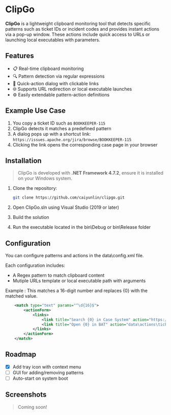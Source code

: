 # ClipGo

**ClipGo** is a lightweight clipboard monitoring tool that detects specific patterns such as ticket IDs or incident codes and provides instant actions via a pop-up window. These actions include quick access to URLs or launching local executables with parameters.

## Features

- 📋 Real-time clipboard monitoring
- 🔍 Pattern detection via regular expressions
- 🚀 Quick-action dialog with clickable links
- 🌐 Supports URL redirection or local executable launches
- ⚙️ Easily extendable pattern-action definitions

## Example Use Case

1. You copy a ticket ID such as `BOOKKEEPER-115`
2. ClipGo detects it matches a predefined pattern
3. A dialog pops up with a shortcut link:  `https://issues.apache.org/jira/browse/BOOKKEEPER-115`
4. Clicking the link opens the corresponding case page in your browser

## Installation

> ClipGo is developed with **.NET Framework 4.7.2**, ensure it is installed on your Windows system.

1. Clone the repository:
   ```bash
   git clone https://github.com/caiyunlin/clipgo.git
   ```
2. Open ClipGo.sln using Visual Studio (2019 or later)

3. Build the solution

4. Run the executable located in the bin\Debug or bin\Release folder

## Configuration
You can configure patterns and actions in the data\config.xml file.

Each configuration includes:
- A Regex pattern to match clipboard content
- Mutiple URLs template or local executable path with arguments

Example : This matches a 16-digit number and replaces {0} with the matched value.
```xml
    <match type="text" params="^\d{16}$">
        <actionForm>
            <links>
                <link title="Search {0} in Case System" action="https://www.ticket-system.com/ticketId={0}" />
                <link title="Open {0} in BAT" action="data\actions\ticket.bat" />
            </links>
        </actionForm>
    </match>
```

## Roadmap

- [x] Add tray icon with context menu
- [ ] GUI for adding/removing patterns
- [ ] Auto-start on system boot

## Screenshots

> Coming soon!